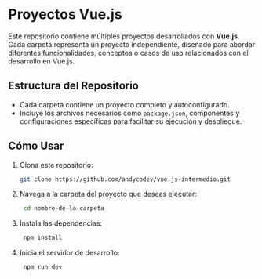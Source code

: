# Proyectos Vue.js

Este repositorio contiene múltiples proyectos desarrollados con **Vue.js**. Cada carpeta representa un proyecto independiente, diseñado para abordar diferentes funcionalidades, conceptos o casos de uso relacionados con el desarrollo en Vue.js.

## **Estructura del Repositorio**

- Cada carpeta contiene un proyecto completo y autoconfigurado.
- Incluye los archivos necesarios como `package.json`, componentes y configuraciones específicas para facilitar su ejecución y despliegue.

## **Cómo Usar**

1. Clona este repositorio:
   ```bash
   git clone https://github.com/andycodev/vue.js-intermedio.git

2. Navega a la carpeta del proyecto que deseas ejecutar:
   ```bash
    cd nombre-de-la-carpeta

3. Instala las dependencias:
   ```bash
    npm install

4. Inicia el servidor de desarrollo:
   ```bash
    npm run dev
